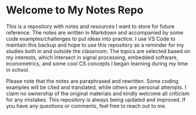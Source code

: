 # Welcome to My Notes Repo

This is a repository with notes and resources I want to store for future reference. The notes are written in Markdown and accompanied by some code examples/challenges to put ideas into practice. I use VS Code to maintain this backup and hope to use this repository as a reminder for my studies both in and outside the classroom. The topics are selected based on my interests, which intersect in signal processing, embedded software, econometrics, and some cool CS concepts I began learning during my time in school.

Please note that the notes are paraphrased and rewritten. Some coding examples will be cited and translated, while others are personal attempts. 
I claim no ownership of the original materials and kindly welcome all criticism for any mistakes. This repository is always being updated and improved. If you have any questions or comments, feel free to reach out to me.
